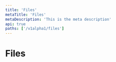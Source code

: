 ```yaml
---
title: 'Files'
metaTitle: 'Files'
metaDescription: 'This is the meta description'
api: true
paths: ['/v1alpha1/files']
---
```


# Files

